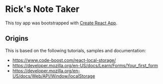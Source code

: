 # Rick's Note Taker

This toy app was bootstrapped with [Create React App](https://github.com/facebook/create-react-app).

## Origins

This is based on the following tutorials, samples and documentation:

* https://www.code-boost.com/react-local-storage/
* https://developer.mozilla.org/en-US/docs/Learn/Forms/Your_first_form
* https://developer.mozilla.org/en-US/docs/Web/API/Window/localStorage